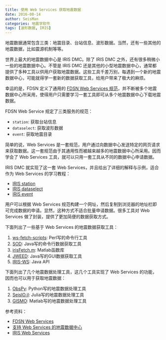 ```yaml
---
title: 使用 Web Services 获取地震数据
date: 2016-08-14
author: SeisMan
categories: 地震学软件
tags: [波形数据, IRIS]
---
```


地震数据通常包含三类：地震目录、台站信息、波形数据。当然，还有一些其他的地震数据，比如震源机制等等。

世界上最大的地震数据中心是 IRIS DMC。除了 IRIS DMC 之外，还有很多稍微小一些的地震数据中心。不管是 IRIS DMC 还是其他的小型地震数据中心，通常都提供了多种工具以供用户获取地震数据。这些工具千差万别，每遇到一个新的地震数据中心，可能就得学一套新的数据获取工具，给用户带来了极大的麻烦。

幸运的是，FDSN 定义了通用的 [FDSN Web Services 规范](http://www.fdsn.org/webservices/)，并不断被多个地震数据中心所采用，使得用户只需要学习一套工具即可从多个地震数据中心下载地震数据。

FDSN Web Service 规定了三类服务的规范：

- `station`: 获取台站信息
- `dataselect`: 获取波形数据
- `event`: 获取地震目录

简单的说，Web Services 是一套规范，用户通过向数据中心发送特定的网页请求来获取数据。这一套规范由于其通用性而被越来越多的地震数据中心所采用。因而学会了 Web Services 工具，就可以只用一套工具从不同的数据中心申请数据。

IRIS DMC 就实现了这一套 Web Services，并且给出了详细的解释与示例，适合作为 Web Services 的学习教程：

- [IRIS station](http://service.iris.edu/fdsnws/station/1/)
- [IRIS dataselect](http://service.iris.edu/fdsnws/dataselect/1/)
- [IRIS event](http://service.iris.edu/fdsnws/event/1/)

用户可以根据 Web Services 规范构建一个网址，然后复制到浏览器的地址栏即可完成数据的申请。显然，这种方式不适合批量申请数据。很多工具对 Web Services 做了封装，提供了更加简便的数据获取方式。

下面列出了一些基于 Web Services 的地震数据获取工具：

1. [ws-fetch-scripts](https://seiscode.iris.washington.edu/projects/ws-fetch-scripts): Perl写的命令行工具
2. [SOD](http://www.seis.sc.edu/sod/): Java写的命令行数据获取工具
3. [irisFetch.m](http://ds.iris.edu/ds/nodes/dmc/software/downloads/irisFetch.m/): Matlab函数库
4. [JWEED](http://ds.iris.edu/ds/nodes/dmc/software/downloads/JWEED/): Java写的GUI数据获取工具
5. [IRIS-WS](http://ds.iris.edu/ds/nodes/dmc/software/downloads/iris-ws/): Java API

下面列出了几个地震数据处理工具，这几个工具实现了 Web Services 的功能，因而也可以用于获取地震数据：

1. [ObsPy](http://www.obspy.org/): Python写的地震数据处理工具
2. [SeisIO.jl](https://github.com/jpjones76/SeisIO.jl): Julia写的地震数据处理工具
3. [GISMO](http://geoscience-community-codes.github.io/GISMO/): Matlab写的地震数据处理工具

参考资料：

- [FDSN Web Services](http://www.fdsn.org/webservices/)
- [支持 Web Services 的地震数据中心](http://www.fdsn.org/webservices/datacenters/)
- [IRIS Web Services](https://service.iris.edu/)
